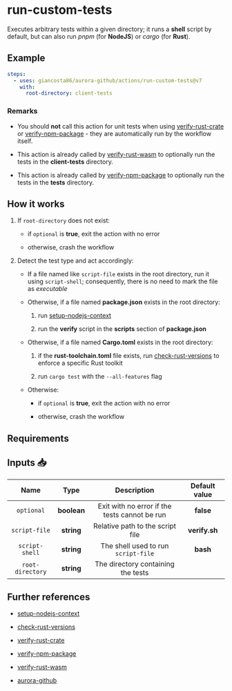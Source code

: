 # run-custom-tests

Executes arbitrary tests within a given directory; it runs a **shell** script by default, but can also run _pnpm_ (for **NodeJS**) or _cargo_ (for **Rust**).

## Example

```yaml
steps:
  - uses: giancosta86/aurora-github/actions/run-custom-tests@v7
    with:
      root-directory: client-tests
```

### Remarks

- You should **not** call this action for unit tests when using [verify-rust-crate](../verify-rust-crate/README.md) or [verify-npm-package](../verify-npm-package/README.md) - they are automatically run by the workflow itself.

- This action is already called by [verify-rust-wasm](../verify-rust-wasm/README.md) to optionally run the tests in the **client-tests** directory.

- This action is already called by [verify-npm-package](../verify-npm-package/README.md) to optionally run the tests in the **tests** directory.

## How it works

1. If `root-directory` does not exist:

   - if `optional` is **true**, exit the action with no error

   - otherwise, crash the workflow

1. Detect the test type and act accordingly:

   - If a file named like `script-file` exists in the root directory, run it using `script-shell`; consequently, there is no need to mark the file as _executable_

   - Otherwise, if a file named **package.json** exists in the root directory:

     1. run [setup-nodejs-context](../setup-nodejs-context/README.md)

     1. run the **verify** script in the **scripts** section of **package.json**

   - Otherwise, if a file named **Cargo.toml** exists in the root directory:

     1. if the **rust-toolchain.toml** file exists, run [check-rust-versions](../check-rust-versions/README.md) to enforce a specific Rust toolkit

     1. run `cargo test` with the `--all-features` flag

   - Otherwise:

     - if `optional` is **true**, exit the action with no error

     - otherwise, crash the workflow

## Requirements

## Inputs 📥

|       Name       |    Type     |                  Description                  | Default value |
| :--------------: | :---------: | :-------------------------------------------: | :-----------: |
|    `optional`    | **boolean** | Exit with no error if the tests cannot be run |   **false**   |
|  `script-file`   | **string**  |       Relative path to the script file        | **verify.sh** |
|  `script-shell`  | **string**  |      The shell used to run `script-file`      |   **bash**    |
| `root-directory` | **string**  |      The directory containing the tests       |               |

## Further references

- [setup-nodejs-context](../setup-nodejs-context/README.md)

- [check-rust-versions](../check-rust-versions/README.md)

- [verify-rust-crate](../verify-rust-crate/README.md)

- [verify-npm-package](../verify-npm-package/README.md)

- [verify-rust-wasm](../verify-rust-wasm/README.md)

- [aurora-github](../../README.md)
